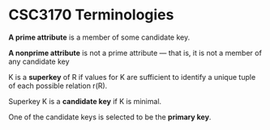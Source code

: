 # CSC3170 Terminologies

**A prime attribute** is a member of some candidate key.

**A nonprime attribute** is not a prime attribute — that is, it is  not a member of any candidate key

K is a **superkey** of  R if values for K are sufficient to identify a unique tuple of each possible relation r(R).

Superkey K is a **candidate key** if K is minimal.

One of the candidate keys is selected to be the **primary key**.





